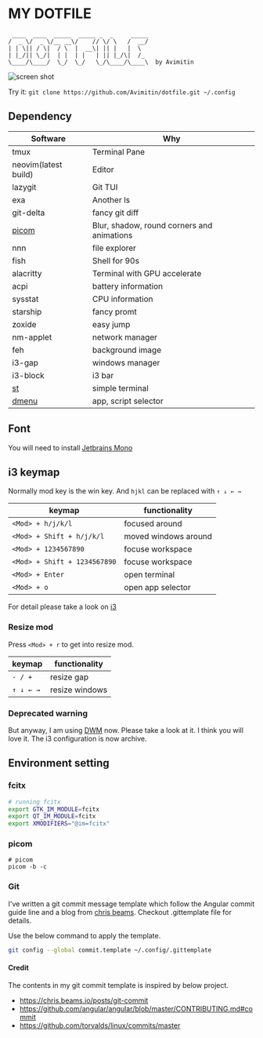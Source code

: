 # MY DOTFILE

```text
 ____  ____  _____  _____ _  _     _____
/  _ \/  _ \/__ __\/    // \/ \   /  __/
| | \|| / \|  / \  |  __\| || |   |  \  
| |_/|| \_/|  | |  | |   | || |_/\|  /_ 
\____/\____/  \_/  \_/   \_/\____/\____\  by Avimitin
```

![screen shot](./images/screenshot.png)

Try it: `git clone https://github.com/Avimitin/dotfile.git ~/.config`

## Dependency

| Software                                   | Why                                        |
| ---                                        | ---                                        |
| tmux                                       | Terminal Pane                              |
| neovim(latest build)                       | Editor                                     |
| lazygit                                    | Git TUI                                    |
| exa                                        | Another ls                                 |
| git-delta                                  | fancy git diff                             |
| [picom](https://github.com/jonaburg/picom) | Blur, shadow, round corners and animations |
| nnn                                        | file explorer                              |
| fish                                       | Shell for 90s                              |
| alacritty                                  | Terminal with GPU accelerate               |
| acpi                                       | battery information                        |
| sysstat                                    | CPU information                            |
| starship                                   | fancy promt                                |
| zoxide                                     | easy jump                                  |
| nm-applet                                  | network manager                            |
| feh                                        | background image                           |
| i3-gap                                     | windows manager                            |
| i3-block                                   | i3 bar                                     |
| [st](https://github.com/Avimitin/st)       | simple terminal                            |
| [dmenu](https://github.com/Avimitin/dmenu) | app, script selector                       |

## Font

You will need to install [Jetbrains Mono](https://github.com/ryanoasis/nerd-fonts/releases)

## i3 keymap

Normally mod key is the win key. And `hjkl` can be replaced with `↑ ↓ ← →`

| keymap                       | functionality        |
| ---                          | ---                  |
| `<Mod> + h/j/k/l`            | focused around       |
| `<Mod> + Shift + h/j/k/l`    | moved windows around |
| `<Mod> + 1234567890`         | focuse workspace     |
| `<Mod> + Shift + 1234567890` | focuse workspace     |
| `<Mod> + Enter`              | open terminal        |
| `<Mod> + o`                  | open app selector    |

For detail please take a look on [i3](./i3/config)

### Resize mod

Press `<Mod> + r` to get into resize mod.

| keymap    | functionality  |
| ---       | ---            |
| `- / +`   | resize gap     |
| `↑ ↓ ← →` | resize windows |

### Deprecated warning

But anyway, I am using [DWM](https://github.com/Avimitin/dwm) now. Please take
a look at it. I think you will love it. The i3 configuration is now archive. 

## Environment setting

### fcitx

```bash
# running fcitx
export GTK_IM_MODULE=fcitx
export QT_IM_MODULE=fcitx
export XMODIFIERS="@im=fcitx"
```

### picom

```
# picom
picom -b -c
```

### Git

I've written a git commit message template which follow the Angular commit
guide line and a blog from [chris beams](https://chris.beams.io/posts/git-commit/).
Checkout .gittemplate file for details.

Use the below command to apply the template.

```bash
git config --global commit.template ~/.config/.gittemplate
```

#### Credit

The contents in my git commit template is inspired by below project.

- https://chris.beams.io/posts/git-commit
- https://github.com/angular/angular/blob/master/CONTRIBUTING.md#commit
- https://github.com/torvalds/linux/commits/master

